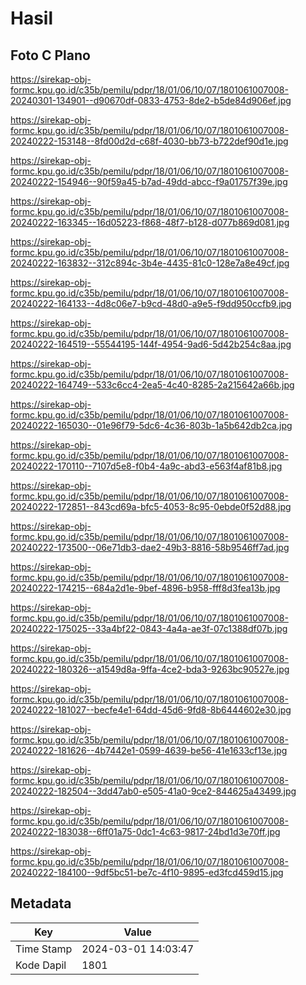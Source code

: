 # Hasil

## Foto C Plano

https://sirekap-obj-formc.kpu.go.id/c35b/pemilu/pdpr/18/01/06/10/07/1801061007008-20240301-134901--d90670df-0833-4753-8de2-b5de84d906ef.jpg

https://sirekap-obj-formc.kpu.go.id/c35b/pemilu/pdpr/18/01/06/10/07/1801061007008-20240222-153148--8fd00d2d-c68f-4030-bb73-b722def90d1e.jpg

https://sirekap-obj-formc.kpu.go.id/c35b/pemilu/pdpr/18/01/06/10/07/1801061007008-20240222-154946--90f59a45-b7ad-49dd-abcc-f9a01757f39e.jpg

https://sirekap-obj-formc.kpu.go.id/c35b/pemilu/pdpr/18/01/06/10/07/1801061007008-20240222-163345--16d05223-f868-48f7-b128-d077b869d081.jpg

https://sirekap-obj-formc.kpu.go.id/c35b/pemilu/pdpr/18/01/06/10/07/1801061007008-20240222-163832--312c894c-3b4e-4435-81c0-128e7a8e49cf.jpg

https://sirekap-obj-formc.kpu.go.id/c35b/pemilu/pdpr/18/01/06/10/07/1801061007008-20240222-164133--4d8c06e7-b9cd-48d0-a9e5-f9dd950ccfb9.jpg

https://sirekap-obj-formc.kpu.go.id/c35b/pemilu/pdpr/18/01/06/10/07/1801061007008-20240222-164519--55544195-144f-4954-9ad6-5d42b254c8aa.jpg

https://sirekap-obj-formc.kpu.go.id/c35b/pemilu/pdpr/18/01/06/10/07/1801061007008-20240222-164749--533c6cc4-2ea5-4c40-8285-2a215642a66b.jpg

https://sirekap-obj-formc.kpu.go.id/c35b/pemilu/pdpr/18/01/06/10/07/1801061007008-20240222-165030--01e96f79-5dc6-4c36-803b-1a5b642db2ca.jpg

https://sirekap-obj-formc.kpu.go.id/c35b/pemilu/pdpr/18/01/06/10/07/1801061007008-20240222-170110--7107d5e8-f0b4-4a9c-abd3-e563f4af81b8.jpg

https://sirekap-obj-formc.kpu.go.id/c35b/pemilu/pdpr/18/01/06/10/07/1801061007008-20240222-172851--843cd69a-bfc5-4053-8c95-0ebde0f52d88.jpg

https://sirekap-obj-formc.kpu.go.id/c35b/pemilu/pdpr/18/01/06/10/07/1801061007008-20240222-173500--06e71db3-dae2-49b3-8816-58b9546ff7ad.jpg

https://sirekap-obj-formc.kpu.go.id/c35b/pemilu/pdpr/18/01/06/10/07/1801061007008-20240222-174215--684a2d1e-9bef-4896-b958-fff8d3fea13b.jpg

https://sirekap-obj-formc.kpu.go.id/c35b/pemilu/pdpr/18/01/06/10/07/1801061007008-20240222-175025--33a4bf22-0843-4a4a-ae3f-07c1388df07b.jpg

https://sirekap-obj-formc.kpu.go.id/c35b/pemilu/pdpr/18/01/06/10/07/1801061007008-20240222-180326--a1549d8a-9ffa-4ce2-bda3-9263bc90527e.jpg

https://sirekap-obj-formc.kpu.go.id/c35b/pemilu/pdpr/18/01/06/10/07/1801061007008-20240222-181027--becfe4e1-64dd-45d6-9fd8-8b6444602e30.jpg

https://sirekap-obj-formc.kpu.go.id/c35b/pemilu/pdpr/18/01/06/10/07/1801061007008-20240222-181626--4b7442e1-0599-4639-be56-41e1633cf13e.jpg

https://sirekap-obj-formc.kpu.go.id/c35b/pemilu/pdpr/18/01/06/10/07/1801061007008-20240222-182504--3dd47ab0-e505-41a0-9ce2-844625a43499.jpg

https://sirekap-obj-formc.kpu.go.id/c35b/pemilu/pdpr/18/01/06/10/07/1801061007008-20240222-183038--6ff01a75-0dc1-4c63-9817-24bd1d3e70ff.jpg

https://sirekap-obj-formc.kpu.go.id/c35b/pemilu/pdpr/18/01/06/10/07/1801061007008-20240222-184100--9df5bc51-be7c-4f10-9895-ed3fcd459d15.jpg


## Metadata

| Key        | Value               |
| ---------- | ------------------- |
| Time Stamp | 2024-03-01 14:03:47 |
| Kode Dapil | 1801                |



